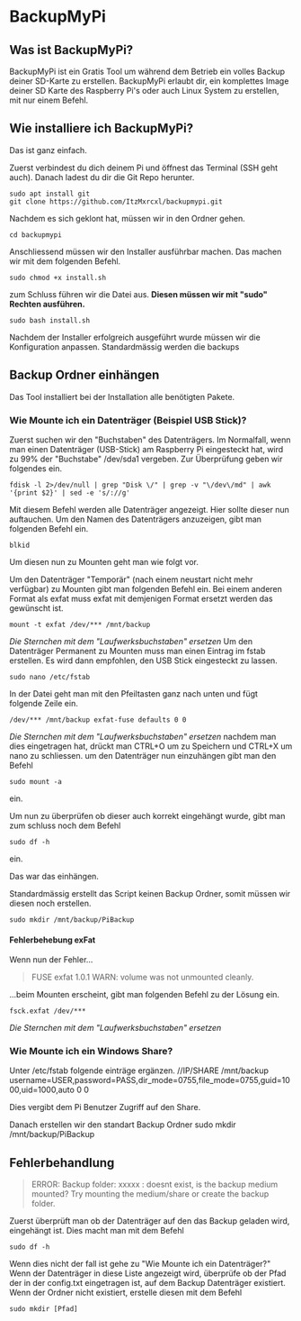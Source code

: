 
# BackupMyPi

## Was ist BackupMyPi?
BackupMyPi ist ein Gratis Tool um während dem Betrieb ein volles Backup deiner SD-Karte zu erstellen.
BackupMyPi erlaubt dir, ein komplettes Image deiner SD Karte des Raspberry Pi's oder auch Linux System zu erstellen, mit nur einem Befehl.
## Wie installiere ich BackupMyPi?
Das ist ganz einfach.

Zuerst verbindest du dich deinem Pi und öffnest das Terminal (SSH geht auch). Danach ladest du dir die Git Repo herunter.

    sudo apt install git
    git clone https://github.com/ItzMxrcxl/backupmypi.git
Nachdem es sich geklont hat, müssen wir in den Ordner gehen.

    cd backupmypi

Anschliessend müssen wir den Installer ausführbar machen. Das machen wir mit dem folgenden Befehl.

    sudo chmod +x install.sh
zum Schluss führen wir die Datei aus. **Diesen müssen wir mit "sudo" Rechten ausführen.**

    sudo bash install.sh
Nachdem der Installer erfolgreich ausgeführt wurde müssen wir die Konfiguration anpassen. Standardmässig werden die backups
 

## Backup Ordner einhängen
Das Tool installiert bei der Installation alle benötigten Pakete.
### Wie Mounte ich ein Datenträger (Beispiel USB Stick)?

Zuerst suchen wir den "Buchstaben" des Datenträgers. 
Im Normalfall, wenn man einen Datenträger (USB-Stick) am Raspberry Pi eingesteckt hat, wird zu 99% der "Buchstabe" /dev/sda1 vergeben.
Zur Überprüfung geben wir folgendes ein.

    fdisk -l 2>/dev/null | grep "Disk \/" | grep -v "\/dev\/md" | awk '{print $2}' | sed -e 's/://g'
Mit diesem Befehl werden alle Datenträger angezeigt.
Hier sollte dieser nun auftauchen. Um den Namen des Datenträgers anzuzeigen, gibt man folgenden Befehl ein.

    blkid

Um diesen nun zu Mounten geht man wie folgt vor.

Um den Datenträger "Temporär" (nach einem neustart nicht mehr verfügbar) zu Mounten gibt man folgenden Befehl ein. Bei einem anderen Format als exfat muss exfat mit demjenigen Format ersetzt werden das gewünscht ist.

    mount -t exfat /dev/*** /mnt/backup
*Die Sternchen mit dem "Laufwerksbuchstaben" ersetzen* 
Um den Datenträger Permanent zu Mounten muss man einen Eintrag im fstab erstellen. Es wird dann empfohlen, den USB Stick eingesteckt zu lassen.

    sudo nano /etc/fstab
In der Datei geht man mit den Pfeiltasten ganz nach unten und fügt folgende Zeile ein.
```
/dev/*** /mnt/backup exfat-fuse defaults 0 0
```
*Die Sternchen mit dem "Laufwerksbuchstaben" ersetzen* 
nachdem man dies eingetragen hat, drückt man CTRL+O um zu Speichern und CTRL+X um nano zu schliessen.
um den Datenträger nun einzuhängen gibt man den Befehl

    sudo mount -a
ein.

Um nun zu überprüfen ob dieser auch korrekt eingehängt wurde, gibt man zum schluss noch dem Befehl

    sudo df -h
ein.

Das war das einhängen.

Standardmässig erstellt das Script keinen Backup Ordner, somit müssen wir diesen noch erstellen.

    sudo mkdir /mnt/backup/PiBackup

#### Fehlerbehebung exFat
Wenn nun der Fehler...

> FUSE exfat 1.0.1 
> WARN: volume was not unmounted cleanly.

...beim Mounten erscheint, gibt man folgenden Befehl zu der Lösung ein.

    fsck.exfat /dev/***
*Die Sternchen mit dem "Laufwerksbuchstaben" ersetzen*
### Wie Mounte ich ein Windows Share?

Unter /etc/fstab folgende einträge ergänzen.
//IP/SHARE /mnt/backup username=USER,password=PASS,dir_mode=0755,file_mode=0755,guid=1000,uid=1000,auto 0 0

Dies vergibt dem Pi Benutzer Zugriff auf den Share.

Danach erstellen wir den standart Backup Ordner
sudo mkdir /mnt/backup/PiBackup

## Fehlerbehandlung

> ERROR: Backup folder: xxxxx : doesnt exist, is the backup medium mounted? Try mounting the medium/share or create the backup folder.

Zuerst überprüft man ob der Datenträger auf den das Backup geladen wird, eingehängt ist. Dies macht man mit dem Befehl

    sudo df -h

Wenn dies nicht der fall ist gehe zu "Wie Mounte ich ein Datenträger?"
Wenn der Datenträger in diese Liste angezeigt wird, überprüfe ob der Pfad der in der config.txt eingetragen ist, auf dem Backup Datenträger existiert.
Wenn der Ordner nicht existiert, erstelle diesen mit dem Befehl

    sudo mkdir [Pfad]
